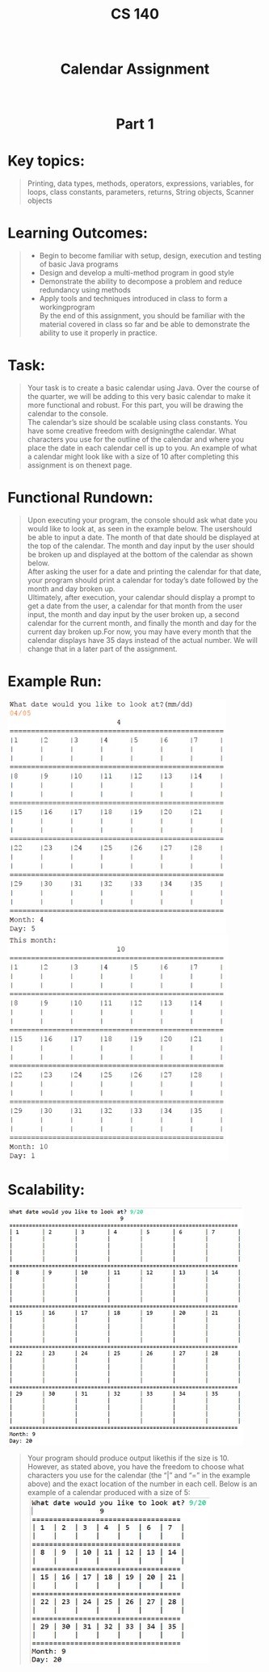 <h1 align="center">CS 140</h1>
<br/>
<h1 align="center">Calendar Assignment</h1>
<br/>
<h1 align="center">Part 1</h1>

# Key topics:
> Printing, data types, methods, operators, expressions, variables, for loops, class constants, parameters, returns, String objects, Scanner objects

# Learning Outcomes:
> - Begin to become familiar with setup, design, execution and testing of basic Java programs
> - Design and develop a multi-method program in good style
> - Demonstrate the ability to decompose a problem and reduce redundancy using methods
> - Apply tools and techniques introduced in class to form a workingprogram
> \
> By the end of this assignment, you should be familiar with the material covered in class so far and be able to demonstrate the ability to use it properly in practice.

# Task:
> Your task is to create a basic calendar using Java. Over the course of the quarter, we will be
> adding to this very basic calendar to make it more functional and robust. For this part, you will
> be drawing the calendar to the console.
> \
> The calendar’s size should be scalable using class constants. You have some creative freedom
> with designingthe calendar. What characters you use for the outline of the calendar and where
> you place the date in each calendar cell is up to you. An example of what a calendar might look
> like with a size of 10 after completing this assignment is on thenext page.

# Functional Rundown:
> Upon executing your program, the console should ask what date you would like to look at, as
> seen in the example below. The usershould be able to input a date. The month of that date
> should be displayed at the top of the calendar. The month and day input by the user should be
> broken up and displayed at the bottom of the calendar as shown below.
> \
> After asking the user for a date and printing the calendar for that date, your program should print
> a calendar for today’s date followed by the month and day broken up.
> \
> Ultimately, after execution, your calendar should display a prompt to get a date from the user, a
> calendar for that month from the user input, the month and day input by the user broken up, a
> second calendar for the current month, and finally the month and day for the current day broken
> up.For now, you may have every month that the calendar displays have 35 days instead of the
> actual number. We will change that in a later part of the assignment.

# Example Run:
![Calendar 1](https://github.com/frankzappasmustache/CS140_JAVA/blob/main/assignments/week5/assignment_1/calendar1.png)
\
![Calendar 2](https://github.com/frankzappasmustache/CS140_JAVA/blob/main/assignments/week5/assignment_1/calendar2.png)


# Scalability:
![Calendar 3](https://github.com/frankzappasmustache/CS140_JAVA/blob/main/assignments/week5/assignment_1/calendar3.png)

> Your program should produce output likethis if the size is 10. However, as stated above, you
> have the freedom to choose what characters you use for the calendar (the “|” and “=” in
> the example above) and the exact location of the number in each cell. Below is an example of a
> calendar produced with a size of 5:
\
![Calendar 4](https://github.com/frankzappasmustache/CS140_JAVA/blob/main/assignments/week5/assignment_1/calendar4.png)
